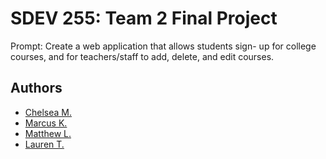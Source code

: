  # SDEV 255: Team 2 Final Project

Prompt: Create a web application that allows students sign- up for college courses, and for teachers/staff to add, delete, and edit courses.


## Authors

- [Chelsea M.](https://github.com/cdmitchener)
- [Marcus K.](https://github.com/DotDotDottt)
- [Matthew L.](https://github.com/MStudent1)
- [Lauren T.](https://github.com/cdmitchener)

